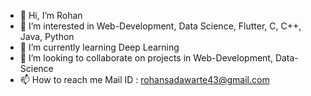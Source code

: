 - 👋 Hi, I’m Rohan
- 👀 I’m interested in Web-Development, Data Science, Flutter, C, C++, Java, Python
- 🌱 I’m currently learning Deep Learning
- 💞️ I’m looking to collaborate on projects in Web-Development, Data-Science
- 📫 How to reach me Mail ID : rohansadawarte43@gmail.com

<!---
rohrohrohr/rohrohrohr is a ✨ special ✨ repository because its `README.md` (this file) appears on your GitHub profile.
You can click the Preview link to take a look at your changes.
--->
